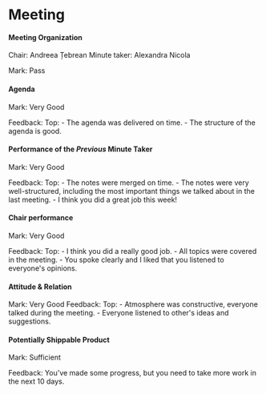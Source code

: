 # Meeting

#### Meeting Organization

Chair: Andreea Țebrean
Minute taker: Alexandra Nicola

Mark: Pass

#### Agenda 

Mark: Very Good

Feedback: Top: - The agenda was delivered on time. 
	- The structure of the agenda is good.


#### Performance of the *Previous* Minute Taker

Mark: Very Good

Feedback: Top: - The notes were merged on time.
	- The notes were very well-structured, including the most important things we talked about in the last meeting.
	- I think you did a great job this week!

#### Chair performance

Mark: Very Good

Feedback: Top: - I think you did a really good job. 
	- All topics were covered in the meeting.
	- You spoke clearly and I liked that you listened to everyone's opinions.

#### Attitude & Relation

Mark: Very Good
Feedback: Top:  - Atmosphere was constructive, everyone talked during the meeting.
	- Everyone listened to other's ideas and suggestions. 


#### Potentially Shippable Product

Mark: Sufficient

Feedback: You've made some progress, but you need to take more work in the next 10 days. 
